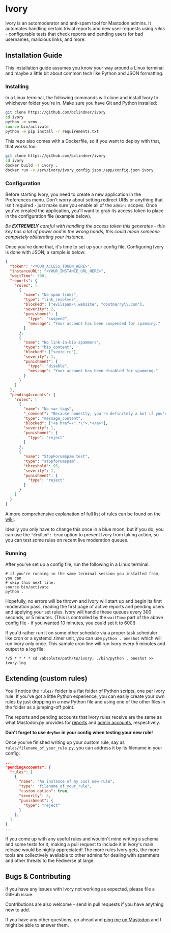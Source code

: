 # Ivory

Ivory is an automoderator and anti-spam tool for Mastodon admins. It automates
handling certain trivial reports and new user requests using *rules* -
configurable tests that check reports and pending users for bad usernames,
malicious links, and more.

## Installation Guide

This installation guide assumes you know your way around a Linux terminal and
maybe a little bit about common tech like Python and JSON formatting.

### Installing


In a Linux terminal, the following commands will clone and install Ivory to
whichever folder you're in. Make sure you have Git and Python installed:

```bash
git clone https://github.com/bclindner/ivory
cd ivory
python -m venv .
source bin/activate
python -m pip install -r requirements.txt
```

This repo also comes with a Dockerfile, so if you want to deploy with that, that
works too:

```bash
git clone https://github.com/bclindner/ivory
cd ivory
docker build -t ivory .
docker run -v /srv/ivory/ivory_config.json:/app/config.json ivory
```

### Configuration

Before starting Ivory, you need to create a new application in the Preferences
menu. Don't worry about setting redirect URIs or anything that isn't required -
just make sure you enable all of the `admin:` scopes. Once you've created the
application, you'll want to grab its access token to place in the configuration
file (example below).

*Be* ***EXTREMELY*** *careful with handling the access token this generates -
this key has a lot of power and in the wrong hands, this could mean someone
completely obliterating your instance.*

Once you've done that, it's time to set up your config file. Configuring Ivory
is done with JSON; a sample is below:

```json
{
  "token": "<YOUR_ACCESS_TOKEN_HERE>",
  "instanceURL": "<YOUR_INSTANCE_URL_HERE>",
  "waitTime": 300,
  "reports": {
    "rules": [
      {
        "name": "No spam links",
        "type": "link_resolver",
        "blocked": ["evilspam\\.website", "dontmarry\\.com"],
        "severity": 2,
        "punishment": {
          "type": "suspend",
          "message": "Your account has been suspended for spamming."
        }
      },
      {
        "name": "No link-in-bio spammers",
        "type": "bio_content",
        "blocked": ["sexie.ru"],
        "severity": 1,
        "punishment": {
          "type": "disable",
          "message": "Your account has been disabled for spamming."
        }
      }
    ]
  },
  "pendingAccounts": {
    "rules": [
      {
        "name": "No <a> tags",
        "_comment": "Because honestly, you're definitely a bot if you're putting <a> tags into the field",
        "type": "message_content",
        "blocked": ["<a href=\".*\">.*</a>"],
        "severity": 1,
        "punishment": {
          "type": "reject"
        }
      },
      {
        "name": "StopForumSpam test",
        "type": "stopforumspam",
        "threshold": 95,
        "severity": 1,
        "punishment": {
          "type": "reject"
        }
      }
    ]
  }
}
```

A more comprehensive explanation of full list of rules can be found on the [wiki](#).

Ideally you only have to change this once in a blue moon, but if you do, you can
use the `"dryRun": true` option to prevent Ivory from taking action, so you can
test some rules on recent live moderation queues.

### Running

After you've set up a config file, run the following in a Linux terminal:

```
# if you're running in the same terminal session you installed from, you can
# skip this next line:
source bin/activate
python .
```

Hopefully, no errors will be thrown and Ivory will start up and begin its first
moderation pass, reading the first page of active reports and pending users and
applying your set rules. Ivory will handle these queues every 300 seconds,
or 5 minutes. (This is controlled by the `waitTime` part of the above config
file - if you wanted 10 minutes, you could set it to 600!)

If you'd rather run it on some other schedule via a proper task scheduler like
cron or a systemd .timer unit, you can use `python . oneshot` which will run
Ivory only once. This sample cron line will run Ivory every 5 minutes and output
to a log file:

```cron
*/5 * * * * cd /absolute/path/to/ivory; ./bin/python . oneshot >> ivory.log
```

## Extending (custom rules)

You'll notice the `rules/` folder is a flat folder of Python scripts, one per
Ivory rule. If you've got a little Python experience, you can easily create your
own rules by just dropping in a new Python file and using one of the other files
in the folder as a jumping-off point.

The reports and pending accounts that Ivory rules receive are the same as what
Mastodon.py provides for
[reports](https://mastodonpy.readthedocs.io/en/stable/#report-dicts) and [admin
accounts](https://mastodonpy.readthedocs.io/en/stable/#admin-account-dicts),
respectively.

**Don't forget to use `dryRun` in your config when testing your new rule!**

Once you've finished writing up your custom rule, say as
`rules/filename_of_your_rule.py`, you can address it by its filename in your
config:

```json
...
"pendingAccounts": {
  "rules": [
    {
      "name": "An instance of my cool new rule",
      "type": "filename_of_your_rule",
      "custom_option": true,
      "severity": 5,
      "punishment": {
        "type": "reject"
      }
    },
  ]
}
...
```

If you come up with any useful rules and wouldn't mind writing a schema and some
tests for it, making a pull request to include it in Ivory's main release would
be highly appreciated! The more rules Ivory gets, the more tools are
collectively available to other admins for dealing with spammers and other
threats to the Fediverse at large.

## Bugs & Contributing

If you have any issues with Ivory not working as expected, please file a GitHub
issue.

Contributions are also welcome - send in pull requests if you have anything new
to add.

If you have any other questions, go ahead and [ping me on
Mastodon](https://mastodon.technology/@bclindner) and I might be able to answer
them.
